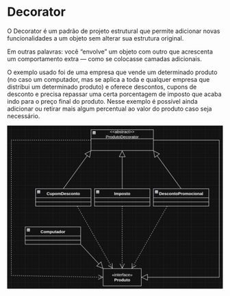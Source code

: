 # Decorator

O Decorator é um padrão de projeto estrutural que permite adicionar novas funcionalidades a um objeto sem alterar sua estrutura original.

Em outras palavras: você “envolve” um objeto com outro que acrescenta um comportamento extra — como se colocasse camadas adicionais.

O exemplo usado foi de uma empresa que vende um determinado produto (no caso um computador, mas se aplica a toda e qualquer empresa que distribui um determinado produto) e oferece descontos, cupons de desconto e precisa repassar uma certa porcentagem de imposto que acaba indo para o preço final do produto. Nesse exemplo é possível ainda adicionar ou retirar mais algum percentual ao valor do produto caso seja necessário.

![decorator](decorator.png)